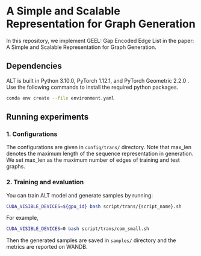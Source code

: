 # A Simple and Scalable Representation for Graph Generation

In this repository, we implement GEEL: Gap Encoded Edge List in the paper: A Simple and Scalable Representation for Graph Generation.

## Dependencies

ALT is built in Python 3.10.0, PyTorch 1.12.1, and PyTorch Geometric 2.2.0 . Use the following commands to install the required python packages.

```sh
conda env create --file environment.yaml
```

## Running experiments

### 1. Configurations

The configurations are given in `config/trans/` directory. Note that max_len denotes the maximum length of the sequence representation in generation. We set max_len as the maximum number of edges of training and test graphs.

### 2. Training and evaluation

You can train ALT model and generate samples by running:
```sh
CUDA_VISIBLE_DEVICES=${gpu_id} bash script/trans/{script_name}.sh
```

For example, 
```sh
CUDA_VISIBLE_DEVICES=0 bash script/trans/com_small.sh
```

Then the generated samples are saved in  `samples/` directory and the metrics are reported on WANDB.
